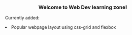<h3 align="center">Welcome to Web Dev learning zone!</h3>

Currently added:

<li>Popular webpage layout using css-grid and flexbox</li>

